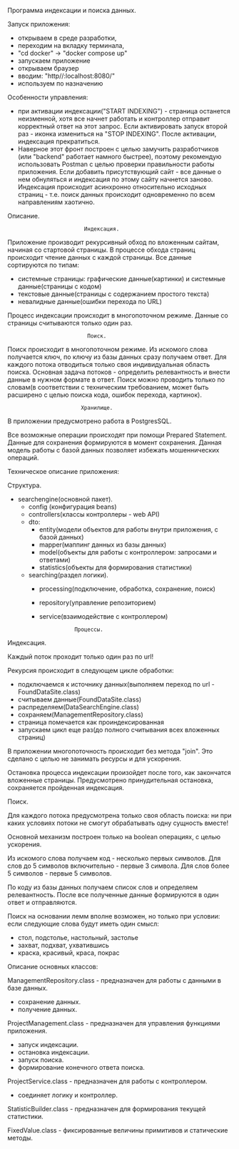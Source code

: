 Программа индексации и поиска данных.

Запуск приложения:
 - открываем в среде разработки,
 - переходим на вкладку терминала,
 - "cd docker" -> "docker compose up"
 - запускаем приложение
 - открываем браузер
 - вводим: "http//:localhost:8080/"
 - используем по назначению

Особенности управления:
 - при активации индексации("START INDEXING") - страница останется неизменной,
хотя все начнет работать и контроллер отправит корректный ответ на этот запрос.
Если активировать запуск второй раз - иконка измениться на "STOP INDEXING". После активации, индексация прекратиться.
 - Наверное этот фронт построен с целью замучить разработчиков (или "backend" работает намного быстрее),
   поэтому рекомендую использовать Postman с целью проверки правильности работы приложения.
Если добавить присутствующий сайт - все данные о нем обнуляться и индексация по этому сайту начнется заново.
Индексация происходит асинхронно относительно исходных страниц - т.е.
поиск данных происходит одновременно по всем направлениям хаотично.

Описание.

                            Индексация.

 Приложение производит рекурсивный обход по вложенным сайтам, начиная со стартовой страницы.
 В процессе обхода страниц происходит чтение данных с каждой страницы. 
 Все данные сортируются по типам:
 - системные страницы: графические данные(картинки) и системные данные(страницы с кодом)
 - текстовые данные(страницы с содержанием простого текста)
 - невалидные данные(ошибки перехода по URL)

 Процесс индексации происходит в многопоточном режиме.
 Данные со страницы считываются только один раз.
 
                             Поиск.
 
Поиск происходит в многопоточном режиме.
Из искомого слова получается ключ, по ключу из базы данных сразу получаем ответ.
Для каждого потока отводиться только своя индивидуальная область поиска.
Основная задача потоков - определить релевантность и внести данные в нужном формате в ответ. 
Поиск можно проводить только по словам(в соответствии с техническим требованием,
может быть расширено с целью поиска кода, ошибок перехода, картинок).

                           Хранилище.

В приложении предусмотрено работа в PostgresSQL.

Все возможные операции происходят при помощи Prepared Statement.
Данные для сохранения формируются в момент сохранения. 
Данная модель работы с базой данных позволяет избежать мошеннических операций.

Техническое описание приложения:

Структура.
 - searchengine(основной пакет).
    - config (конфигурация beans)
    - controllers(классы контроллеры - web API)
    - dto: 
       - entity(модели объектов для работы внутри приложения, с базой данных)
       - mapper(маппинг данных из базы данных)
       - model(объекты для работы с контроллером: запросами и ответами)
       - statistics(объекты для формирования статистики)
    - searching(раздел логики).
      - processing(подключение, обработка, сохранение, поиск)
      - repository(управление репозиторием)
      - service(взаимодействие с контроллером)

      

                       Процессы.

Индексация.

Каждый поток проходит только один раз по url!

Рекурсия происходит в следующем цикле обработки:
 - подключаемся к источнику данных(выполняем переход по url - FoundDataSite.class)
 - считываем данные(FoundDataSite.class)
 - распределяем(DataSearchEngine.class)
 - сохраняем(ManagementRepository.class)
 - страница помечается как проиндексированная
 - запускаем цикл еще раз(до полного считывания всех вложенных страниц)

  В приложении многопоточность происходит без метода "join".
Это сделано с целью не занимать ресурсы и для ускорения.

Остановка процесса индексации произойдет после того, как закончатся вложенные страницы.
Предусмотрено принудительная остановка, сохраняется пройденная индексация.

Поиск.

Для каждого потока предусмотрена только своя область поиска:
ни при каких условиях потоки не смогут обрабатывать одну сущность вместе!

Основной механизм построен только на boolean операциях, с целью ускорения. 

Из искомого слова получаем код - несколько первых символов.
 Для слов до 5 символов включительно - первые 3 символа.
 Для слов более 5 символов - первые 5 символов.

По коду из базы данных получаем список слов и определяем релевантность.
После все полученные данные формируются в один ответ и отправляются.

Поиск на основании лемм вполне возможен, но только при условии:
 если следующие слова будут иметь один смысл:
  - стол, подстолье, настольный, застолье
  - захват, подхват, ухватившись
  - краска, красивый, краса, покрас

Описание основных классов:

 ManagementRepository.class - предназначен для работы с данными в базе данных.
 - сохранение данных.
 - получение данных.

 ProjectManagement.class - предназначен для управления функциями приложения.
 - запуск индексации.
 - остановка индексации.
 - запуск поиска.
 - формирование конечного ответа поиска.

 ProjectService.class - предназначен для работы с контроллером.
 - соединяет логику и контроллер.

 StatisticBuilder.class - предназначен для формирования текущей статистики.

 FixedValue.class - фиксированные величины примитивов и статические методы.

 